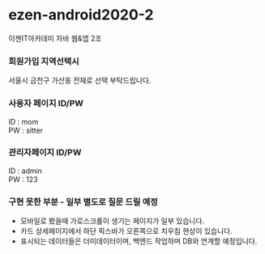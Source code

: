 # ezen-android2020-2
이젠IT아카데미 자바 웹&amp;앱 2조






### 회원가입 지역선택시

서울시 금천구 가산동 전체로 선택 부탁드립니다.

### 사용자 페이지 ID/PW

ID : mom   
PW : sitter

### 관리자페이지 ID/PW

ID : admin    
PW : 123

### 구현 못한 부분 - 일부 별도로 질문 드릴 예정

- 모바일로 봤을때 가로스크롤이 생기는 페이지가 일부 있습니다.
- 카드 상세페이지에서 하단 픽스바가 오른쪽으로 치우침 현상이 있습니다.
- 표시되는 데이터들은 더미데이터이며, 백엔드 작업하며 DB와 연계할 예정입니다.
